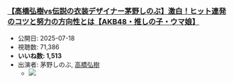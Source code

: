 ### [【高橋弘樹vs伝説の衣装デザイナー茅野しのぶ】激白！ヒット連発のコツと努力の方向性とは【AKB48・推しの子・ウマ娘】](https://www.youtube.com/watch?v=xCWiaPpaq9c)
-   公開日: 2025-07-18
-   視聴数: 71,386
-   **いいね数: 1,513**
-   出演者: 茅野しのぶ, [高橋弘樹](/rehacq_fan/people/高橋弘樹 "wikilink")
    - [![](https://img.youtube.com/vi/xCWiaPpaq9c/hqdefault.jpg)](https://www.youtube.com/watch?v=xCWiaPpaq9c)
